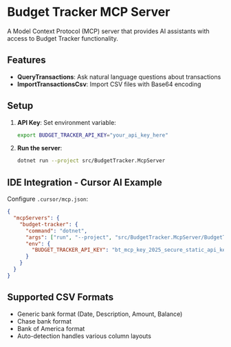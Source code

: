# Budget Tracker MCP Server

A Model Context Protocol (MCP) server that provides AI assistants with access to Budget Tracker functionality.

## Features

- **QueryTransactions**: Ask natural language questions about transactions
- **ImportTransactionsCsv**: Import CSV files with Base64 encoding

## Setup

1. **API Key**: Set environment variable:
   ```bash
   export BUDGET_TRACKER_API_KEY="your_api_key_here"
   ```

2. **Run the server**:
   ```bash
   dotnet run --project src/BudgetTracker.McpServer
   ```

## IDE Integration - Cursor AI Example

Configure `.cursor/mcp.json`:
```json
{
  "mcpServers": {
    "budget-tracker": {
      "command": "dotnet",
      "args": ["run", "--project", "src/BudgetTracker.McpServer/BudgetTracker.McpServer.csproj"],
      "env": {
        "BUDGET_TRACKER_API_KEY": "bt_mcp_key_2025_secure_static_api_key_for_ai_integration"
      }
    }
  }
}
```

## Supported CSV Formats

- Generic bank format (Date, Description, Amount, Balance)
- Chase bank format
- Bank of America format
- Auto-detection handles various column layouts